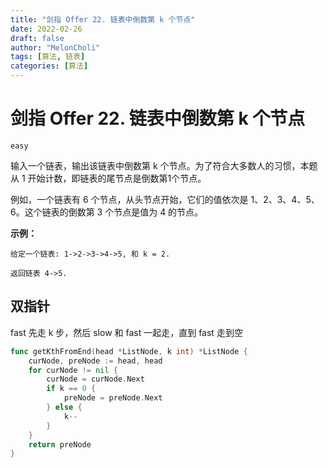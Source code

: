 ```yaml
---
title: "剑指 Offer 22. 链表中倒数第 k 个节点"
date: 2022-02-26
draft: false
author: "MelonCholi"
tags: [算法, 链表]
categories: [算法]
---
```


# 剑指 Offer 22. 链表中倒数第 k 个节点

`easy`

输入一个链表，输出该链表中倒数第 k 个节点。为了符合大多数人的习惯，本题从 1 开始计数，即链表的尾节点是倒数第1个节点。

例如，一个链表有 6 个节点，从头节点开始，它们的值依次是 1、2、3、4、5、6。这个链表的倒数第 3 个节点是值为 4 的节点。

**示例：**

```
给定一个链表: 1->2->3->4->5, 和 k = 2.

返回链表 4->5.
```

## 双指针

fast 先走 k 步，然后 slow 和 fast 一起走，直到 fast 走到空

```go
func getKthFromEnd(head *ListNode, k int) *ListNode {
	curNode, preNode := head, head
	for curNode != nil {
		curNode = curNode.Next
		if k == 0 {
			preNode = preNode.Next
		} else {
			k--
		}
	}
	return preNode
}
```

